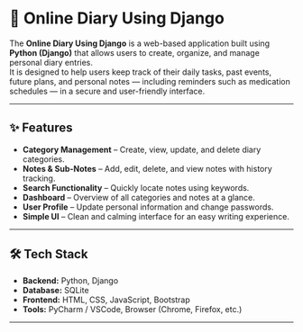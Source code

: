 # 📒 Online Diary Using Django

The **Online Diary Using Django** is a web-based application built using **Python (Django)** that allows users to create, organize, and manage personal diary entries.  
It is designed to help users keep track of their daily tasks, past events, future plans, and personal notes — including reminders such as medication schedules — in a secure and user-friendly interface.

---

## ✨ Features  

- **Category Management** – Create, view, update, and delete diary categories.  
- **Notes & Sub-Notes** – Add, edit, delete, and view notes with history tracking.  
- **Search Functionality** – Quickly locate notes using keywords.  
- **Dashboard** – Overview of all categories and notes at a glance.  
- **User Profile** – Update personal information and change passwords.  
- **Simple UI** – Clean and calming interface for an easy writing experience.

---

## 🛠 Tech Stack  

- **Backend:** Python, Django  
- **Database:** SQLite  
- **Frontend:** HTML, CSS, JavaScript, Bootstrap  
- **Tools:** PyCharm / VSCode, Browser (Chrome, Firefox, etc.)

---

 

